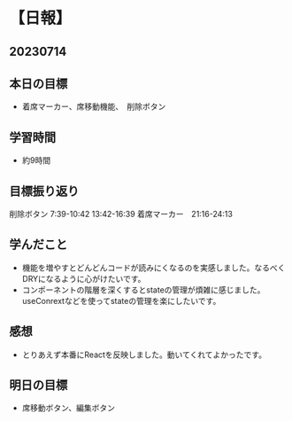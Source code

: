 # 【日報】
## 20230714
## 本日の目標
- 着席マーカー、席移動機能、　削除ボタン
## 学習時間
- 約9時間

## 目標振り返り
削除ボタン 7:39-10:42 13:42-16:39
着席マーカー　21:16-24:13

## 学んだこと
- 機能を増やすとどんどんコードが読みにくなるのを実感しました。なるべくDRYになるように心がけたいです。
- コンポーネントの階層を深くするとstateの管理が煩雑に感じました。useConrextなどを使ってstateの管理を楽にしたいです。

## 感想
- とりあえず本番にReactを反映しました。動いてくれてよかったです。

## 明日の目標
- 席移動ボタン、編集ボタン


